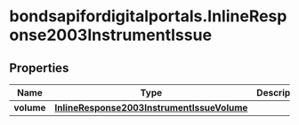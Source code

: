 # bondsapifordigitalportals.InlineResponse2003InstrumentIssue

## Properties

Name | Type | Description | Notes
------------ | ------------- | ------------- | -------------
**volume** | [**InlineResponse2003InstrumentIssueVolume**](InlineResponse2003InstrumentIssueVolume.md) |  | [optional] 


